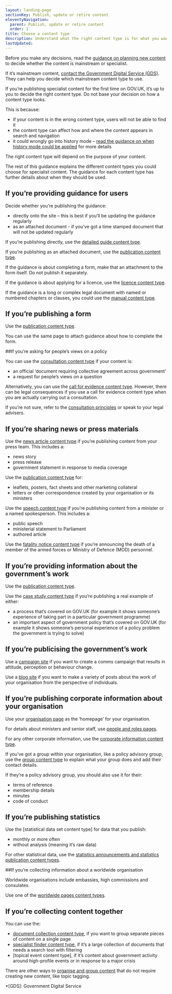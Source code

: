 ```yaml
---
layout: landing-page
sectionKey: Publish, update or retire content
eleventyNavigation:
  parent: Publish, update or retire content
  order: 1
title: Choose a content type
description: Understand what the right content type is for what you want to publish.
lastUpdated:
---
```

Before you make any decisions, read the [guidance on planning new content](/writing-to-gov-uk-standards/plan-manage-content/plan-new-govuk-content/) to decide whether the content is mainstream or specialist.

If it’s mainstream content, [contact the Government Digital Service (GDS)](LINK). They can help you decide which mainstream content type to use.

If you’re publishing specialist content for the first time on GOV.UK, it’s up to you to decide the right content type. Do not base your decision on how a content type looks.

This is because:

- if your content is in the wrong content type, users will not be able to find it
- the content type can affect how and where the content appears in search and navigation
- it could wrongly go into history mode – [read the guidance on when history mode could be applied](/writing-to-gov-uk-standards/plan-manage-content/manage-existing-govuk-content/#when-history-mode-gets-applied) for more details

The right content type will depend on the purpose of your content.

The rest of this guidance explains the different content types you could choose for specialist content. The guidance for each content type has further details about when they should be used.

## If you’re providing guidance for users

Decide whether you’re publishing the guidance:

- directly onto the site – this is best if you’ll be updating the guidance regularly
- as an attached document - if you’ve got a time stamped document that will not be updated regularly

If you’re publishing directly, use the [detailed guide content type](LINK).

If you’re publishing as an attached document, use the [publication content type](LINK).

If the guidance is about completing a form, make that an attachment to the form itself. Do not publish it separately.

If the guidance is about applying for a licence, use the [licence content type](LINK).

If the guidance is a long or complex legal document with named or numbered chapters or clauses, you could use the [manual content type](LINK).

## If you’re publishing a form

Use the [publication content type](LINK).

You can use the same page to attach guidance about how to complete the form.

##If you’re asking for people’s views on a policy

You can use the [consultation content type](LINK) if your content is:

- an official ‘document requiring collective agreement across government’
- a request for people’s views on a question

Alternatively, you can use the [call for evidence content type](LINK). However, there can be legal consequences if you use a call for evidence content type when you are actually carrying out a consultation.

If you’re not sure, refer to the [consultation principles](https://www.gov.uk/government/publications/consultation-principles-guidance) or speak to your legal advisers.

## If you’re sharing news or press materials

Use the [news article content type](LINK) if you’re publishing content from your press team. This includes a:

- news story
- press release
- government statement in response to media coverage

Use the [publication content type](LINK) for:

- leaflets, posters, fact sheets and other marketing collateral
- letters or other correspondence created by your organisation or its ministers

Use the [speech content type](LINK) if you’re publishing content from a minister or a named spokesperson. This includes a:

- public speech
- ministerial statement to Parliament
- authored article

Use the [fatality notice content type](LINK) if you’re announcing the death of a member of the armed forces or Ministry of Defence (MOD) personnel.

## If you’re providing information about the government’s work

Use the [publication content type](LINK).

Use the [case study content type](LINK) if you’re publishing a real example of either:

- a process that’s covered on GOV.UK (for example it shows someone’s experience of taking part in a particular government programme)
- an important aspect of government policy that’s covered on GOV.UK (for example it shows someone’s personal experience of a policy problem the government is trying to solve)

## If you’re publicising the government’s work

Use a [campaign site](LINK) if you want to create a comms campaign that results in attitude, perception or behaviour change.

Use a [blog site](LINK) if you want to make a variety of posts about the work of your organisation from the perspective of individuals.

## If you’re publishing corporate information about your organisation

Use your [organisation page](LINK) as the ‘homepage’ for your organisation.

For details about ministers and senior staff, use [people and roles pages](LINK).

For any other corporate information, use the [corporate information content type](LINK).

If you’ve got a group within your organisation, like a policy advisory group, use the [group content type](LINK) to explain what your group does and add their contact details.

If they’re a policy advisory group, you should also use it for their:

- terms of reference
- membership details
- minutes
- code of conduct

## If you’re publishing statistics

Use the [statistical data set content type] for data that you publish:

- monthly or more often
- without analysis (meaning it’s raw data)

For other statistical data, use the [statistics announcements and statistics publication content types](LINK).

##If you’re collecting information about a worldwide organisation

Worldwide organisations include embassies, high commissions and consulates.

Use one of the [worldwide pages content types](LINK).

## If you’re collecting content together

You can use the:

- [document collection content type](LINK), if you want to group separate pieces of content on a single page
- [specialist finder content type](LINK), if it’s a large collection of documents that needs a search tool with filtering
- [topical event content type], if it’s content about government activity around high-profile events or in response to a major crisis

There are other ways to [organise and group content](/writing-to-gov-uk-standards/plan-manage-content/organise-group-govuk-content/) that do not require creating new content, like topic tagging.

*[GDS]: Government Digital Service